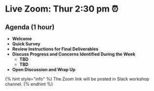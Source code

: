 # Live Zoom: Thur 2:30 pm ⏰

## Agenda \(1 hour\)

* **Welcome**
* **Quick Survey**
* **Review Instructions for Final Deliverables**
* **Discuss Progress and Concerns Identified During the Week**
  * **TBD**
  * **TBD**
* **Open Discussion and Wrap Up**

{% hint style="info" %}
The Zoom link will be posted in Slack workshop channel.
{% endhint %}

